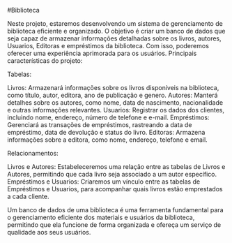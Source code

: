 #Biblioteca 

Neste projeto, estaremos desenvolvendo um sistema de gerenciamento de biblioteca eficiente e organizado. O objetivo é criar um banco de dados que seja capaz de armazenar informações detalhadas sobre os livros, autores, Usuarios, Editoras e empréstimos da biblioteca. Com isso, poderemos oferecer uma experiência aprimorada para os usuários.
Principais características do projeto:

Tabelas:

Livros: Armazenará informações sobre os livros disponíveis na biblioteca, como título, autor, editora, ano de publicação e genero.
Autores: Manterá detalhes sobre os autores, como nome, data de nascimento, nacionalidade e outras informações relevantes.
Usuarios: Registrar os dados dos clientes, incluindo nome, endereço, número de telefone e e-mail.
Empréstimos: Gerenciará as transações de empréstimos, rastreando a data de empréstimo, data de devolução e status do livro.
Editoras: Armazena informações sobre a editora, como nome, endereço, telefone e email.

Relacionamentos:

Livros e Autores: Estabeleceremos uma relação entre as tabelas de Livros e Autores, permitindo que cada livro seja associado a um autor específico.
Empréstimos e Usuarios: Criaremos um vínculo entre as tabelas de Empréstimos e Usuarios, para acompanhar quais livros estão emprestados a cada cliente.

Um banco de dados de uma biblioteca é uma ferramenta fundamental para o gerenciamento eficiente dos materiais e usuários da biblioteca, permitindo que ela funcione de forma organizada e ofereça um serviço de qualidade aos seus usuários.
